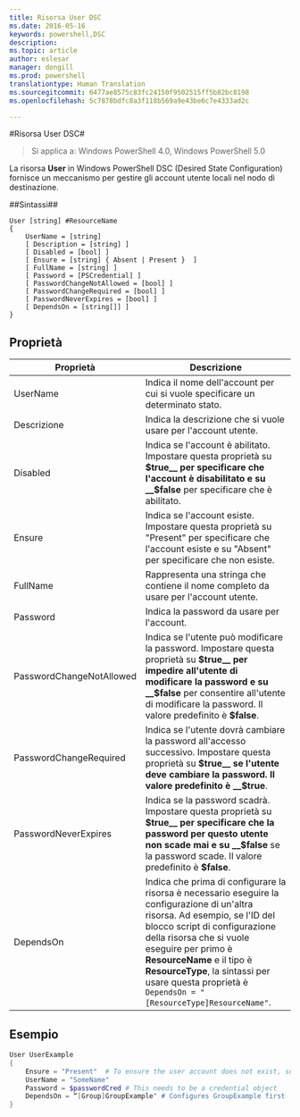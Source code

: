 ```yaml
---
title: Risorsa User DSC
ms.date: 2016-05-16
keywords: powershell,DSC
description: 
ms.topic: article
author: eslesar
manager: dongill
ms.prod: powershell
translationtype: Human Translation
ms.sourcegitcommit: 6477ae8575c83fc24150f9502515ff5b82bc8198
ms.openlocfilehash: 5c7878bdfc8a3f118b569a9e43be6c7e4333ad2c

---
```


#Risorsa User DSC#

 
>Si applica a: Windows PowerShell 4.0, Windows PowerShell 5.0


La risorsa __User__ in Windows PowerShell DSC (Desired State Configuration) fornisce un meccanismo per gestire gli account utente locali nel nodo di destinazione.


##Sintassi##

```
User [string] #ResourceName
{
    UserName = [string]
    [ Description = [string] ]
    [ Disabled = [bool] ]
    [ Ensure = [string] { Absent | Present }  ]
    [ FullName = [string] ]
    [ Password = [PSCredential] ]
    [ PasswordChangeNotAllowed = [bool] ]
    [ PasswordChangeRequired = [bool] ]
    [ PasswordNeverExpires = [bool] ]
    [ DependsOn = [string[]] ]
}
```

## Proprietà
|  Proprietà  |  Descrizione   | 
|---|---| 
| UserName| Indica il nome dell'account per cui si vuole specificare un determinato stato.| 
| Descrizione| Indica la descrizione che si vuole usare per l'account utente.| 
| Disabled| Indica se l'account è abilitato. Impostare questa proprietà su __$true__ per specificare che l'account è disabilitato e su __$false__ per specificare che è abilitato.| 
| Ensure| Indica se l'account esiste. Impostare questa proprietà su "Present" per specificare che l'account esiste e su "Absent" per specificare che non esiste.| 
| FullName| Rappresenta una stringa che contiene il nome completo da usare per l'account utente.| 
| Password| Indica la password da usare per l'account. | 
| PasswordChangeNotAllowed| Indica se l'utente può modificare la password. Impostare questa proprietà su __$true__ per impedire all'utente di modificare la password e su __$false__ per consentire all'utente di modificare la password. Il valore predefinito è __$false__.| 
| PasswordChangeRequired| Indica se l'utente dovrà cambiare la password all'accesso successivo. Impostare questa proprietà su __$true__ se l'utente deve cambiare la password. Il valore predefinito è __$true__.| 
| PasswordNeverExpires| Indica se la password scadrà. Impostare questa proprietà su __$true__ per specificare che la password per questo utente non scade mai e su __$false__ se la password scade. Il valore predefinito è __$false__.| 
| DependsOn | Indica che prima di configurare la risorsa è necessario eseguire la configurazione di un'altra risorsa. Ad esempio, se l'ID del blocco script di configurazione della risorsa che si vuole eseguire per primo è __ResourceName__ e il tipo è __ResourceType__, la sintassi per usare questa proprietà è `DependsOn = "[ResourceType]ResourceName"`.| 

## Esempio

```powershell
User UserExample
{
    Ensure = "Present"  # To ensure the user account does not exist, set Ensure to "Absent"
    UserName = "SomeName"
    Password = $passwordCred # This needs to be a credential object
    DependsOn = “[Group]GroupExample" # Configures GroupExample first
}
```




<!--HONumber=Aug16_HO3-->



